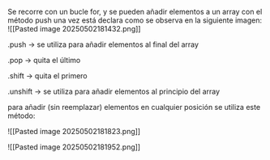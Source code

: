 Se recorre con un bucle for, y se pueden añadir elementos a un array con el método push una vez está declara como se observa en la siguiente imagen:
![[Pasted image 20250502181432.png]]

.push -> se utiliza para añadir elementos al final del array

.pop -> quita el último

.shift -> quita el primero

.unshift -> se utiliza para añadir elementos al principio del array

para añadir (sin reemplazar) elementos en cualquier posición se utiliza este método:

![[Pasted image 20250502181823.png]]

![[Pasted image 20250502181952.png]]